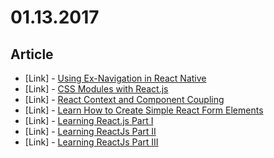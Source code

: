 # 01.13.2017

## Article

- \[Link\] - [Using Ex-Navigation in React Native](https://blog.binoy.io/ex-navigation-in-react-native-2f30d21d62d9#.1wzo9mvx0)
- \[Link\] - [CSS Modules with React.js](https://medium.com/@chenzhe142/css-modules-with-react-js-aa2603342e7f#.satqxcg9t)
- \[Link\] - [React Context and Component Coupling](https://medium.com/differential/react-context-and-component-coupling-86e535e2d599#.8dij9whdx)
- \[Link\] - [Learn How to Create Simple React Form Elements](https://medium.com/@AlexDevero/learn-how-to-create-simple-react-form-elements-f0930252144#.rvkev7jb2)
- \[Link\] - [Learning React.js Part I](https://medium.com/@vworri/learning-react-js-45ea77d86be1#.afvoiw77p)
- \[Link\] - [Learning ReactJs Part II](https://medium.com/@vworri/learning-reactjs-38d2fe9fbd9b#.rg7v3n489)
- \[Link\] - [Learning ReactJs Part III](https://medium.com/@vworri/learning-reactjs-7cc995f0142#.dng90wdg8)

